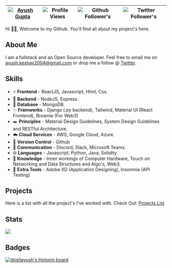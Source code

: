 | [![Ayush Gupta](https://img.shields.io/badge/Ayush-Gupta-<COLOR>.svg)](https://shields.io/) | ![Profile Views](https://komarev.com/ghpvc/?username=is-it-ayush&color=green) | ![Github Follower's](https://img.shields.io/github/followers/is-it-ayush) | ![Twitter Follower's](https://img.shields.io/twitter/follow/is_it_ayush?color=12&label=Follow%20Twitter&style=plastic) |
--| --| --| --|

[Projects List]: /PROJECTS.md

Hi 👋🏽, Welcome to my Github. You'll find all about my project's here.

## About Me
I am a fullstack and an Open Source developer. Feel free to email me on [ayush.keshav2004@gmail.com](mailto:ayush.keshav2004@gmail.com) or drop me a follow @ [Twitter](https://twitter.com/is_it_ayush).

## **Skills**
- ⚡ **Frontend** - ReactJS, Javascript, Html, Css.
- 🌱 **Backend** - NodeJS, Express.
- 💾 **Database** - MongoDB
- ✨ **Framworks** - Django (.py backend), Tailwind, Material UI (React Frontend), Brownie (For Web3)
- ✒️ **Principles** - Material Design Guidelines, System Design Guidelines and RESTful Architecture.
- ☁️ **Cloud Services** - AWS, Google Cloud, Azure.
- 🤖 **Version Control** - Github
- 📱 **Communication** - Discord, Slack, Microsoft Teams.
- 🌐 **Languages** - Javascript, Python, Java, Solidity.
- 📕 **Knowledge** - Inner workings of Computer Hardware, Touch on Networking and Data Structures and Algo's, Web3.
- 🔧 **Extra Tools** - Adobe XD (Application Designing), Insomnia (API Testing)


## Projects
Here is a list with all the project's I've worked with. Check Out: [Projects List]

## Stats

<a href="https://github.com/anuraghazra/github-readme-stats">
  <img align="center" src="https://github-readme-stats.vercel.app/api?username=is-it-ayush&show_icons=true&count_private=true&layout=compact&theme=dark" />
</a>

## Badges
[![@isitayush's Holopin board](https://holopin.io/api/user/board?user=isitayush)](https://holopin.io/@isitayush)
